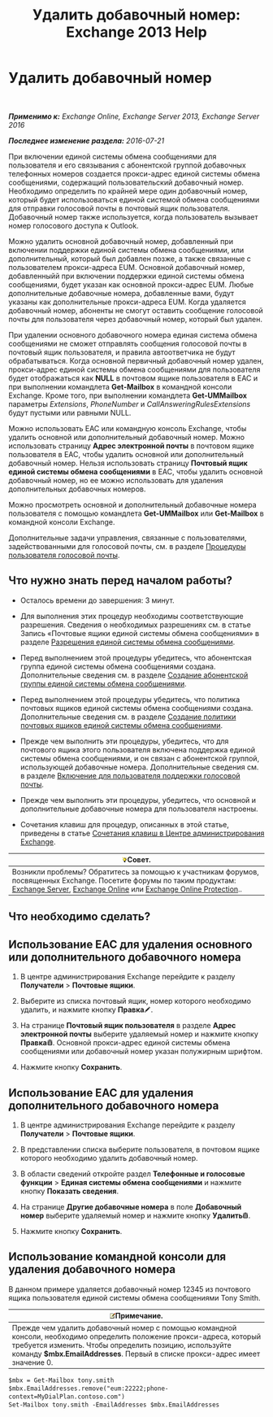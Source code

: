 ﻿---
title: 'Удалить добавочный номер: Exchange 2013 Help'
TOCTitle: Удалить добавочный номер
ms:assetid: c2b896cf-21f7-4453-a4e6-b23d236a6dd3
ms:mtpsurl: https://technet.microsoft.com/ru-ru/library/Dd351124(v=EXCHG.150)
ms:contentKeyID: 50556451
ms.date: 05/22/2018
mtps_version: v=EXCHG.150
ms.translationtype: MT
---

# Удалить добавочный номер

 

_**Применимо к:** Exchange Online, Exchange Server 2013, Exchange Server 2016_

_**Последнее изменение раздела:** 2016-07-21_

При включении единой системы обмена сообщениями для пользователя и его связывания с абонентской группой добавочных телефонных номеров создается прокси-адрес единой системы обмена сообщениями, содержащий пользовательский добавочный номер. Необходимо определить по крайней мере один добавочный номер, который будет использоваться единой системой обмена сообщениями для отправки голосовой почты в почтовый ящик пользователя. Добавочный номер также используется, когда пользователь вызывает номер голосового доступа к Outlook.

Можно удалить основной добавочный номер, добавленный при включении поддержки единой системы обмена сообщениями, или дополнительный, который был добавлен позже, а также связанные с пользователем прокси-адреса EUM. Основной добавочный номер, добавленныйй при включении поддержки единой системы обмена сообщениями, будет указан как основной прокси-адрес EUM. Любые дополнительные добавочные номера, добавленные вами, будут указаны как дополнительные прокси-адреса EUM. Когда удаляется добавочный номер, абоненты не cмогут оставить сообщение голосовой почты для пользователя через добавочный номер, который был удален.

При удалении основного добавочного номера единая система обмена сообщениями не сможет отправлять сообщения голосовой почты в почтовый ящик пользователя, и правила автоответчика не будут обрабатываться. Когда основной первичный добавочный номер удален, прокси-адрес единой системы обмена сообщениями для пользователя будет отображаться как **NULL** в почтовом ящике пользователя в EAC и при выполнении командлета **Get-Mailbox** в командной консоли Exchange. Кроме того, при выполнении командлета **Get-UMMailbox** параметры *Extensions*, *PhoneNumber* и *CallAnsweringRulesExtensions* будут пустыми или равными NULL.

Можно использовать EAC или командную консоль Exchange, чтобы удалить основной или дополнительный добавочный номер. Можно использовать страницу **Адрес электронной почты** в почтовом ящике пользователя в EAC, чтобы удалить основной или дополнительный добавочный номер. Нельзя использовать страницу **Почтовый ящик единой системы обмена сообщениями** в EAC, чтобы удалить основной добавочный номер, но ее можно использовать для удаления дополнительных добавочных номеров.

Можно просмотреть основной и дополнительный добавочные номера пользователя с помощью командлета **Get-UMMailbox** или **Get-Mailbox** в командной консоли Exchange.

Дополнительные задачи управления, связанные с пользователями, задействованными для голосовой почты, см. в разделе [Процедуры пользователя голосовой почты](voice-mail-enabled-user-procedures-exchange-2013-help.md).

## Что нужно знать перед началом работы?

  - Осталось времени до завершения: 3 минут.

  - Для выполнения этих процедур необходимы соответствующие разрешения. Сведения о необходимых разрешениях см. в статье Запись «Почтовые ящики единой системы обмена сообщениями» в разделе [Разрешения единой системы обмена сообщениями](unified-messaging-permissions-exchange-2013-help.md).

  - Перед выполнением этой процедуры убедитесь, что абонентская группа единой системы обмена сообщениями создана. Дополнительные сведения см. в разделе [Создание абонентской группы единой системы обмена сообщениями](create-a-um-dial-plan-exchange-2013-help.md).

  - Перед выполнением этой процедуры убедитесь, что политика почтовых ящиков единой системы обмена сообщениями создана. Дополнительные сведения см. в разделе [Создание политики почтовых ящиков единой системы обмена сообщениями](create-a-um-mailbox-policy-exchange-2013-help.md).

  - Прежде чем выполнить эти процедуры, убедитесь, что для почтового ящика этого пользователя включена поддержка единой системы обмена сообщениями, и он связан с абонентской группой, использующей добавочные номера. Дополнительные сведения см. в разделе [Включение для пользователя поддержки голосовой почты](enable-a-user-for-voice-mail-exchange-2013-help.md).

  - Прежде чем выполнить эти процедуры, убедитесь, что основной и дополнительные добавочные номера для пользователя настроены.

  - Сочетания клавиш для процедур, описанных в этой статье, приведены в статье [Сочетания клавиш в Центре администрирования Exchange](keyboard-shortcuts-in-the-exchange-admin-center-exchange-online-protection-help.md).

<table>
<thead>
<tr class="header">
<th><img src="images/Bb124558.tip(EXCHG.150).gif" title="Совет" alt="Совет" />Совет.</th>
</tr>
</thead>
<tbody>
<tr class="odd">
<td>Возникли проблемы? Обратитесь за помощью к участникам форумов, посвященных Exchange. Посетите форумы по таким продуктам: <a href="https://go.microsoft.com/fwlink/p/?linkid=60612">Exchange Server</a>, <a href="https://go.microsoft.com/fwlink/p/?linkid=267542">Exchange Online</a> или <a href="https://go.microsoft.com/fwlink/p/?linkid=285351">Exchange Online Protection</a>..</td>
</tr>
</tbody>
</table>


## Что необходимо сделать?

## Использование EAC для удаления основного или дополнительного добавочного номера

1.  В центре администрирования Exchange перейдите к разделу **Получатели** \> **Почтовые ящики**.

2.  Выберите из списка почтовый ящик, номер которого необходимо удалить, и нажмите кнопку **Правка**![Значок редактирования](images/Bb124582.6f53ccb2-1f13-4c02-bea0-30690e6ea71d(EXCHG.150).gif "Значок редактирования").

3.  На странице **Почтовый ящик пользователя** в разделе **Адрес электронной почты** выберите удаляемый номер и нажмите кнопку **Правка**![Значок удаления](images/Dd979797.14f639f6-61e8-4418-bbfb-0db14de9d2f5(EXCHG.150).gif "Значок удаления"). Основной прокси-адрес единой системы обмена сообщениями или добавочный номер указан полужирным шрифтом.

4.  Нажмите кнопку **Сохранить**.

## Использование EAC для удаления дополнительного добавочного номера

1.  В центре администрирования Exchange перейдите к разделу **Получатели** \> **Почтовые ящики**.

2.  В представлении списка выберите пользователя, в почтовом ящике которого необходимо удалить добавочный номер.

3.  В области сведений откройте раздел **Телефонные и голосовые функции** \> **Единая системы обмена сообщениями** и нажмите кнопку **Показать сведения**.

4.  На странице **Другие добавочные номера** в поле **Добавочный номер** выберите удаляемый номер и нажмите кнопку **Удалить**![Значок удаления](images/Dd979797.14f639f6-61e8-4418-bbfb-0db14de9d2f5(EXCHG.150).gif "Значок удаления").

5.  Нажмите кнопку **Сохранить**.

## Использование командной консоли для удаления добавочного номера

В данном примере удаляется добавочный номер 12345 из почтового ящика пользователя единой системы обмена сообщениями Tony Smith.

<table>
<thead>
<tr class="header">
<th><img src="images/JJ126620.note(EXCHG.150).gif" title="Примечание" alt="Примечание" />Примечание.</th>
</tr>
</thead>
<tbody>
<tr class="odd">
<td>Прежде чем удалить добавочный номер с помощью командной консоли, необходимо определить положение прокси-адреса, который требуется изменить. Чтобы определить позицию, используйте команду <strong>$mbx.EmailAddresses</strong>. Первый в списке прокси-адрес имеет значение 0.</td>
</tr>
</tbody>
</table>


    $mbx = Get-Mailbox tony.smith
    $mbx.EmailAddresses.remove("eum:22222;phone-context=MyDialPlan.contoso.com") 
    Set-Mailbox tony.smith -EmailAddresses $mbx.EmailAddresses

